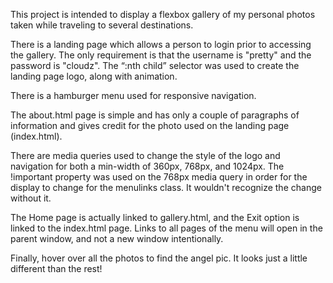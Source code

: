 This project is intended to display a flexbox gallery of my personal photos taken while traveling to several destinations.  

There is a landing page which allows a person to login prior to accessing the gallery.  The only requirement is that the username is "pretty" and the password is "cloudz".  The “:nth child” selector was used to create the landing page logo, along with animation.

There is a hamburger menu used for responsive navigation.

The about.html page is simple and has only a couple of paragraphs of information and gives credit for the photo used on the landing page (index.html).

There are media queries used to change the style of the logo and navigation for both a min-width of 360px, 768px, and 1024px.  The !important property was used on the 768px media query in order for the display to change for the menulinks class.  It wouldn't recognize the change without it.

The Home page is actually linked to gallery.html, and the Exit option is linked to the index.html page.  Links to all pages of the menu will open in the parent window, and not a new window intentionally.

Finally, hover over all the photos to find the angel pic.  It looks just a little different than the rest!
